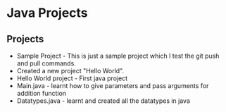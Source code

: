 # Java Projects

## Projects

- Sample Project - This is just a sample project which I test the git push and pull commands.
- Created a new project "Hello World".
- Hello World project - First java project
- Main.java - learnt how to give parameters and pass arguments for addition function
- Datatypes.java - learnt and created all the datatypes in java